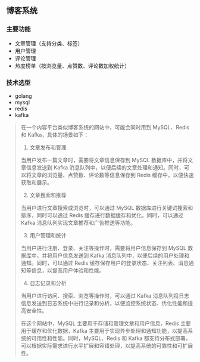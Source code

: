 
## 博客系统

### 主要功能

- 文章管理（支持分类、标签）
- 用户管理
- 评论管理
- 热度榜单（按浏览量、点赞数、评论数加权统计）

### 技术选型

- golang
- mysql
- redis
- kafka

>在一个内容平台类似博客系统的网站中，可能会同时用到 MySQL、Redis 和 Kafka，具体的场景如下：
>
>1. 文章发布和管理
>
>当用户发布一篇文章时，需要将文章信息保存到 MySQL 数据库中，并将文章信息发送到 Kafka 消息队列中，以便后续的文章处理和通知。同时，可以将文章的浏览量、点赞数、评论数等信息保存到 Redis 缓存中，以便快速获取和展示。
>
>2. 文章搜索和推荐
>
>当用户进行文章搜索或浏览时，可以通过 MySQL 数据库进行关键词搜索和排序，同时可以通过 Redis 缓存进行数据缓存和优化。同时，可以通过 Kafka 消息队列实现文章推荐和广告推送等功能。
>
>3. 用户管理和统计
>
>当用户进行注册、登录、关注等操作时，需要将用户信息保存到 MySQL 数据库中，并将用户信息发送到 Kafka 消息队列中，以便后续的用户处理和通知。同时，可以通过 Redis 缓存保存用户的登录状态、关注列表、消息通知等信息，以提高用户体验和性能。
>
>4. 日志记录和分析
>
>当用户进行访问、搜索、浏览等操作时，可以通过 Kafka 消息队列将日志信息发送到日志系统中进行记录和分析，以便监控系统状态、优化性能和提高安全性。
>
>在这个网站中，MySQL 主要用于存储和管理文章和用户信息，Redis 主要用于缓存和优化数据，Kafka 主要用于实现异步处理和通知功能，以提高系统的可用性和性能。同时，MySQL、Redis 和 Kafka 都支持分布式部署，可以根据实际需求进行水平扩展和容错处理，以提高系统的可靠性和可扩展性。